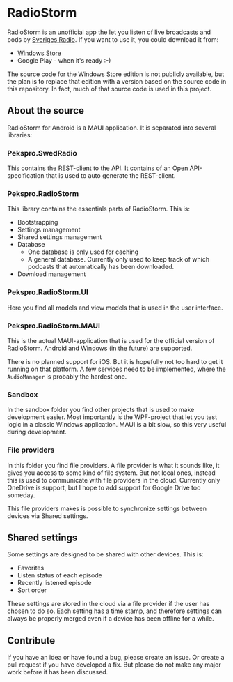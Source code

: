 # RadioStorm

RadioStorm is an unofficial app the let you listen of live broadcasts and pods
by [Sveriges Radio](https://sverigesradio.se/). If you want to use it, you could
download it from:

* [Windows
  Store](https://pekspro.com/getproduct?n=RadioStorm_Win10_WindowsStore&s=sv)
* Google Play - when it's ready :-)
 
The source code for the Windows Store edition is not publicly available, but the
plan is to replace that edition with a version based on the source code in this
repository. In fact, much of that source code is used in this project.

## About the source

RadioStorm for Android is a MAUI application. It is separated into several
libraries:

### Pekspro.SwedRadio

This contains the REST-client to the API. It contains of an Open
API-specification that is used to auto generate the REST-client.

### Pekspro.RadioStorm

This library contains the essentials parts of RadioStorm. This is:

* Bootstrapping
* Settings management
* Shared settings management
* Database
    * One database is only used for caching
    * A general database. Currently only used to keep track of which podcasts
      that automatically has been downloaded.
* Download management

### Pekspro.RadioStorm.UI

Here you find all models and view models that is used in the user interface.

### Pekspro.RadioStorm.MAUI

This is the actual MAUI-application that is used for the official version of
RadioStorm. Android and Windows (in the future) are supported. 

There is no planned support for iOS. But it is hopefully not too hard to get it
running on that platform. A few services need to be implemented, where the
`AudioManager` is probably the hardest one.

### Sandbox

In the sandbox folder you find other projects that is used to make development
easier. Most importantly is the WPF-project that let you test logic in a classic
Windows application. MAUI is a bit slow, so this very useful during development.

### File providers

In this folder you find file providers. A file provider is what it sounds like,
it gives you access to some kind of file system. But not local ones, instead
this is used to communicate with file providers in the cloud. Currently only
OneDrive is support, but I hope to add support for Google Drive too someday.

This file providers makes is possible to synchronize settings between devices
via Shared settings.

## Shared settings

Some settings are designed to be shared with other devices. This is:

* Favorites
* Listen status of each episode
* Recently listened episode
* Sort order

These settings are stored in the cloud via a file provider if the user has
chosen to do so. Each setting has a time stamp, and therefore settings can
always be properly merged even if a device has been offline for a while.

## Contribute

If you have an idea or have found a bug, please create an issue. Or create a
pull request if you have developed a fix. But please do not make any major work
before it has been discussed.
